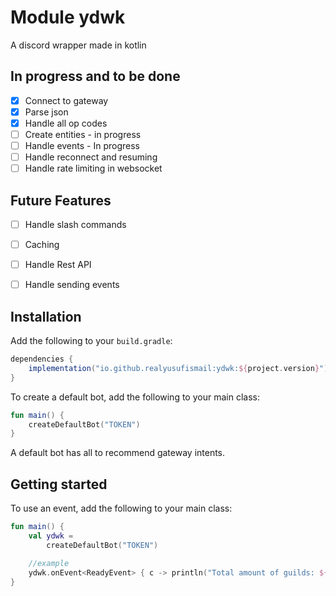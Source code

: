 

# Module ydwk

A discord wrapper made in kotlin

## In progress and to be done
- [x] Connect to gateway
- [x] Parse json
- [x] Handle all op codes
- [ ] Create entities - in progress
- [ ] Handle events - In progress
- [ ] Handle reconnect and resuming
- [ ] Handle rate limiting in websocket

## Future Features
- [ ] Handle slash commands
- [ ] Caching
- [ ] Handle Rest API
- [ ] Handle sending events


## Installation

Add the following to your `build.gradle`:

```gradle
dependencies {
    implementation("io.github.realyusufismail:ydwk:${project.version}")
}
```

To create a default bot, add the following to your main class:

```kotlin
fun main() {
    createDefaultBot("TOKEN")
}
```

A default bot has all to recommend gateway intents.

## Getting started

To use an event, add the following to your main class:

```kotlin
fun main() {
    val ydwk =
        createDefaultBot("TOKEN")

    //example
    ydwk.onEvent<ReadyEvent> { c -> println("Total amount of guilds: ${c.totalGuildsAmount}") }
}
```